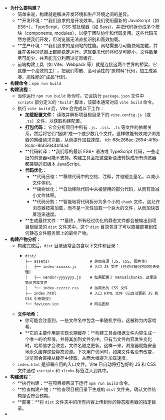 - **为什么要构建？**
	- 简单来说，构建就是解决开发环境和生产环境之间的差异。
	- **开发环境：**我们追求的是开发效率。我们使用最新的 JavaScript（如 ES6+）、TypeScript、CSS 预处理器（如 Sass），并把代码拆分成多个模块（components, modules），以便于团队协作和代码复用。这些代码虽然方便我们开发，但浏览器无法直接识别和高效加载。
	- **生产环境：**我们追求的是网站的性能。网站需要尽可能快地加载，并且在各种浏览器上都能稳定运行。这就要求代码体积尽可能小，文件数量尽可能少，并且能充分利用浏览器缓存。
	- 前端构建工具（如 Vite、Webpack 等）就是连接这两个世界的桥梁。它就像一个高效的工厂，把我们零散、高可读性的“原材料”代码，加工成紧凑、高性能的“成品”代码。
- **构建命令：**`npm run build`
- **构建流程：**
	- 当你运行 `npm run build` 命令时，它会执行 `package.json` 文件中 `scripts` 部分定义的 `"build"` 脚本，该脚本通常对应 `vite build` 命令。
	- 执行 `vite build` 后，Vite 会完成以下工作：
		- **加载配置文件：** 读取并解析项目根目录下的 `vite.config.js`（或 `.ts`）文件，以获取构建配置。
		- **打包代码：** 它会分析项目中所有 `.js`、`.css`、`.ts` 等文件的依赖关系，然后将它们“捆绑”成一个或少数几个文件。这样做能有效减少浏览器的网络请求次数，从而提升加载速度。
		  id:: 68c266ac-2694-4f5b-8c4c-8bb5644bf4a4
		- **代码转译：**我们写的最新 ES6+ 语法或 TypeScript 代码，一些老旧的浏览器可能不支持。构建工具会把这些新语法转换成所有浏览器都兼容的旧版本 JavaScript。
		- **代码优化：**
			- **代码压缩：**移除代码中的空格、注释，并缩短变量名，以减小文件体积。
			- **摇树优化：**自动移除代码中未被使用的部分代码，从而有效减小文件体积。
			- **代码分割：**智能地将代码拆分为多个小的 `chunk` 文件。这允许浏览器按需加载，而不是一次性加载一个巨大的文件，从而加快首屏渲染速度。
		- **生成最终文件：**最终，所有经过优化的静态文件都会被输出到项目根目录的 `dist` 文件夹中。这个 `dist` 目录包含了可以直接部署到任何静态文件服务器上的最终产物。
- **构建产物分析：**
	- 构建完成后，`dist` 目录通常会包含以下文件和目录：
		- ```text
		  dist/
		  ├── assets/                  # 静态资源 (JS, CSS, 图片等)
		  │   ├── index-xxxxxx.js      # 入口 JS 文件 (经过代码分割和哈希处理)
		  │   ├── vendor-yyyyyyy.js    # 如果配置了 manualChunks，这里是第三方库文件
		  │   └── index-zzzzzz.css     # 抽离出的 CSS 文件
		  ├── index.html               # 入口 HTML 文件 (已自动更新 JS 和 CSS 引用路径)
		  └── favicon.ico              # 网站图标
		  ```
	- **文件哈希：**
		- 你可能会注意到，一些文件名中包含一串随机字符，这被称为内容哈希。
		- **它的主要作用是实现长期缓存：**构建工具会根据文件内容生成一个唯一的哈希值，并将其加到文件名中。只有当文件内容发生变化时，哈希值才会改变，文件名随之更新。这样一来，浏览器就能安全地永久缓存这些静态资源。下次用户访问时，如果文件名没有改变，浏览器会直接从缓存中读取，从而大幅提升加载速度。
	- `index.html` 是部署应用的入口文件。Vite 已自动将打包好的 JS 和 CSS 文件通过 `<script>` 和 `<link>` 标签注入到其中。
- **构建流程：**
	- **执行构建：**在项目根目录下运行 `npm run build` 命令。
	- **检查构建产物：**检查项目根目录下生成的 `dist` 文件夹，确认文件结构是否符合预期。
	- **部署：**将 `dist` 文件夹中的所有内容上传到你的静态服务器的指定目录。
-